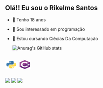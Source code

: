 ## Olá!! Eu sou o Rikelme Santos
- 🔞 Tenho 18 anos
- 👀 Sou interessado em programação
- 📘 Estou cursando Ciêcias Da Computação
  
  ![Anurag's GitHub stats](https://github-readme-stats.vercel.app/api?username=Rikesantos&show_icons=true&theme=radical)

 <div style="display: inline_block"><br>
  <img align="center" alt="Rike-Python" height="30" width="40" src="https://raw.githubusercontent.com/devicons/devicon/master/icons/python/python-original.svg">
  <img align="center" alt="Rike-Csharp" height="30" width="40" src="https://raw.githubusercontent.com/devicons/devicon/master/icons/csharp/csharp-original.svg">
</div>

##
<div>
<a href="https://https://www.instagram.com/rikelme_.santos/" target="_blank"><img src="https://img.shields.io/badge/-Instagram-%23E4405F?style=for-the-badge&logo=instagram&logoColor=white" target="_blank"></a>
<a href = "mailto:rikelme.santos@sempreceub.com"><img src="https://img.shields.io/badge/-Gmail-%23333?style=for-the-badge&logo=gmail&logoColor=white" target="_blank"></a>          
<a href="https://www.linkedin.com/in/rikelme-santos-173875364/" target="_blank"><img src="https://img.shields.io/badge/-LinkedIn-%230077B5?style=for-the-badge&logo=linkedin&logoColor=white" target="_blank"></a> 
  
</div>
